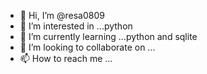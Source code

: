 - 👋 Hi, I’m @resa0809
- 👀 I’m interested in ...python
- 🌱 I’m currently learning ...python and sqlite 
- 💞️ I’m looking to collaborate on ...
- 📫 How to reach me ...

<!---
resa0809/resa0809 is a ✨ special ✨ repository because its `README.md` (this file) appears on your GitHub profile.
You can click the Preview link to take a look at your changes.
--->
